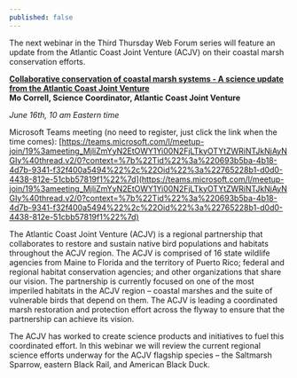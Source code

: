 ```yaml
---
published: false
---
```

The next webinar in the Third Thursday Web Forum series will feature an update from the Atlantic Coast Joint Venture (ACJV) on their coastal marsh conservation efforts.

**[Collaborative conservation of coastal marsh systems - A science update from the Atlantic Coast Joint Venture](https://calendar.google.com/calendar/u/0/r/week/2022/6/16?eid=MHZna2tmZmhobjVyYjllbHNqamEzZ2VqbHAgc2VjYXNzb3V0aGVhc3RAbQ&ctz=America/New_York&sf=true)<br>
Mo Correll, Science Coordinator, Atlantic Coast Joint Venture**

_June 16th, 10 am Eastern time_

Microsoft Teams meeting (no need to register, just click the link when the time comes): [https://teams.microsoft.com/l/meetup-join/19%3ameeting_MjliZmYyN2EtOWY1Yi00N2FjLTkyOTYtZWRiNTJkNjAyNGIy%40thread.v2/0?context=%7b%22Tid%22%3a%220693b5ba-4b18-4d7b-9341-f32f400a5494%22%2c%22Oid%22%3a%22765228b1-d0d0-4438-812e-51cbb57819f1%22%7d](https://teams.microsoft.com/l/meetup-join/19%3ameeting_MjliZmYyN2EtOWY1Yi00N2FjLTkyOTYtZWRiNTJkNjAyNGIy%40thread.v2/0?context=%7b%22Tid%22%3a%220693b5ba-4b18-4d7b-9341-f32f400a5494%22%2c%22Oid%22%3a%22765228b1-d0d0-4438-812e-51cbb57819f1%22%7d)

The Atlantic Coast Joint Venture (ACJV) is a regional partnership that collaborates to restore and sustain native bird populations and habitats throughout the ACJV region. The ACJV is comprised of 16 state wildlife agencies from Maine to Florida and the territory of Puerto Rico; federal and regional habitat conservation agencies; and other organizations that share our vision. The partnership is currently focused on one of the most imperiled habitats in the ACJV region – coastal marshes and the suite of vulnerable birds that depend on them. The ACJV is leading a coordinated marsh restoration and protection effort across the flyway to ensure that the partnership can achieve its vision.

The ACJV has worked to create science products and initiatives to fuel this coordinated effort. In this webinar we will review the current regional science efforts underway for the ACJV flagship species – the Saltmarsh Sparrow, eastern Black Rail, and American Black Duck.